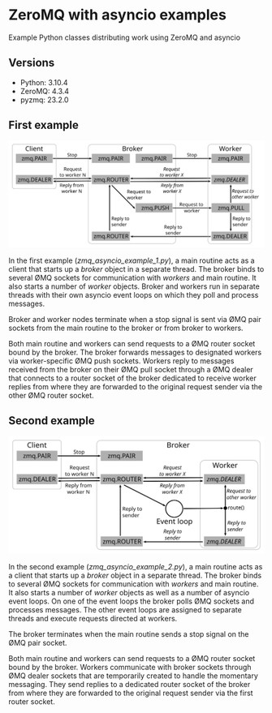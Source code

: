 # ZeroMQ with asyncio examples

Example Python classes distributing work using ZeroMQ and asyncio


## Versions

- Python: 3.10.4
- ZeroMQ: 4.3.4
- pyzmq:  23.2.0


## First example

![example_1.png](example_1.png)

In the first example (*zmq_asyncio_example_1.py*), a main routine acts as a client that starts up
a *broker* object in a separate thread. The broker binds to several ØMQ sockets for communication
with *workers* and main routine. It also starts a number of *worker* objects. Broker and workers
run in separate threads with their own asyncio event loops on which they poll and process messages.

Broker and worker nodes terminate when a stop signal is sent via ØMQ pair sockets from the main
routine to the broker or from broker to workers.

Both main routine and workers can send requests to a ØMQ router socket bound by the broker. The
broker forwards messages to designated workers via worker-specific ØMQ push sockets. Workers reply
to messages received from the broker on their ØMQ pull socket through a ØMQ dealer that connects to
a router socket of the broker dedicated to receive worker replies from where they are forwarded to
the original request sender via the other ØMQ router socket.


## Second example

![example_2.png](example_2.png)

In the second example (*zmq_asyncio_example_2.py*), a main routine acts as a client that starts up
a *broker* object in a separate thread. The broker binds to several ØMQ sockets for communication
with *workers* and main routine. It also starts a number of *worker* objects as well as a number of
asyncio event loops. On one of the event loops the broker polls ØMQ sockets and processes messages.
The other event loops are assigned to separate threads and execute requests directed at workers.

The broker terminates when the main routine sends a stop signal on the ØMQ pair socket.

Both main routine and workers can send requests to a ØMQ router socket bound by the broker. Workers
communicate with broker sockets through ØMQ dealer sockets that are temporarily created to handle
the momentary messaging. They send replies to a dedicated router socket of the broker from where
they are forwarded to the original request sender via the first router socket.

